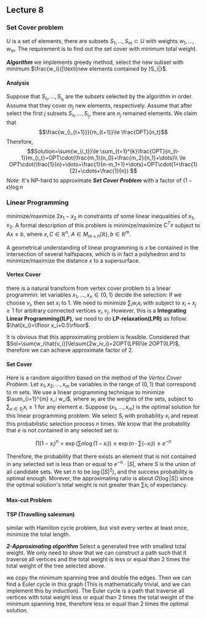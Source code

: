 ## Lecture 8
### Set Cover problem 
$U$ is a set of elements, there are subsets $S_1,\dots,S_m\subset U$ with weights $w_1,\dots,w_m$. The requirement is to find out the set cover with minimum total weight.

***Algorithm*** we implements greedy method, select the new subset with minimum $\frac{w_i}{|\text{new elements contained by }S_i|}$. 

#### Analysis 
Suppose that $S_{i_1},\dots,S_{i_k}$ are the subsets selected by the algorithm in order. Assume that they cover $m_j$ new elements, respectively. Assume that after select the first $j$ subsets $S_{i_1},\dots,S_{i_j}$, there are $n_j$ remained elements. We claim that 
$$\frac{w_{i_{t+1}}}{m_{t+1}}\le \frac{OPT}{n_t}$$
Therefore, $$Solution=\sum{w_{i_t}}\le \sum_{t=1}^{k}\frac{OPT}{n_{t-1}}m_{i_t}=OPT\cdot(\frac{m_1}{n_0}+\frac{m_2}{n_1}+\dots)\\ \le OPT\cdot(\frac{1}{n}+\dots+\frac{1}{n-m_1+1}+\dots)=OPT\cdot(1+\frac{1}{2}+\cdots+\frac{1}{n}) $$
*Note*: It's NP-hard to approximate ***Set Cover Problem*** with a factor of $(1-\epsilon)\log n$

### Linear Programming 
minimize/maximize $2x_1-x_2$ in constraints of some linear inequalities of $x_1,x_2$. A formal description of this problem is minimize/maximize $C^{T}x$ subject to $Ax\le b$, where $x,C\in \mathbb{R}^n$, $A\in M_{m\times n}(\mathbb{R}), b\in\mathbb{R}^m$.

A geometrical understanding of linear programming is $x$ be contained in the intersection of several halfspaces, which is in fact a polyhedron and to minimize/maximize the distance $x$ to a supersurface.

#### Vertex Cover 
there is a natural transform from vertex cover problem to a linear programmin: let variables $x_1,\dots,x_n\in\{0,1\}$ decide the selection: If we choose $v_i$, then set $x_i$ to $1$. We need to minimize $\sum_{i}w_ix_i$ with subject to $x_i+x_j\ge 1$ for arbitrary connected vertices $v_i,v_j$. However, this is a **Integrating Linear Programming(ILP)**, we need to do **LP-relaxation(LPR)** as follow: $\hat{x_i}=\lfloor x_i+0.5\rfloor$. 

It is obvious that this approximating problem is feasible. Considered that $Sol=\sum{w_i\hat{v_i}}\le\sum{2w_iv_i}=2OPT(LPR)\le 2OPT(ILP)$, therefore we can achieve approximate factor of 2.        

#### Set Cover 
Here is a random algorithm based on the method of the *Vertex Cover Problem*. Let $x_1, x_2, \dots, x_m$ be variables in the range of $(0,1)$ that correspond to $m$ sets. We use a linear programming technique to minimize $\sum_{i=1}^{m} x_i w_i$, where $w_i$ are the weights of the sets, subject to $\sum_{e \in S_i} x_i \ge 1$ for any element $e$. Suppose $(x_1, \dots, x_m)$ is the optimal solution for this linear programming problem. We select $S_i$ with probability $x_i$ and repeat this probabilistic selection process $n$ times. We know that the probability that $e$ is not contained in any selected set is:

$$\prod{(1-x_i)^n} = \exp\left(\sum n \log (1-x_i)\right) \le \exp\left(n \cdot \sum (-x_i)\right) \le e^{-n}$$

Therefore, the probability that there exists an element that is not contained in any selected set is less than or equal to $e^{-n} \cdot |S|$, where $S$ is the union of all candidate sets. We set $n$ to be $\log (|S|^2)$, and the success probability is optimal enough. Morever, the approximating ratio is about $O(\log |S|)$ since the optimal solution's total weight is not greater than $\sum x_i$ of expectancy.
#### Max-cut Problem 
#### TSP (Travelling salesman)

similar with Hamilton cycle problem, but visit every vertex at least once, minimize the total length.

***2-Approximating algorithm*** 
Select a generated tree with smallest total weight. We only need to show that we can construct a path such that it traverse all vertices and the total weight is less or equal than 2 times the total weight of the tree selected above. 

we copy the minimum spanning tree and double the edges. Then we can find a Euler cycle in this graph (This is mathematically trivial, and we can implement this by induction). The Euler cycle is a path that traverse all vertices with total weight less or equal than 2 times the total weight of the minimum spanning tree, therefore less or equal than 2 times the optimal solution.
  